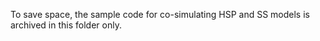 To save space, the sample code for co-simulating HSP and SS models is archived in this folder only.
